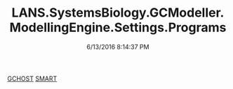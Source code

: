 ﻿---
title: LANS.SystemsBiology.GCModeller.ModellingEngine.Settings.Programs
date: 6/13/2016 8:14:37 PM
---

[GCHOST](T-LANS.SystemsBiology.GCModeller.ModellingEngine.Settings.Programs.GCHOST.html)
[SMART](T-LANS.SystemsBiology.GCModeller.ModellingEngine.Settings.Programs.SMART.html)
